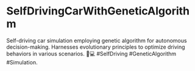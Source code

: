 # SelfDrivingCarWithGeneticAlgorithm
Self-driving car simulation employing genetic algorithm for autonomous decision-making. Harnesses evolutionary principles to optimize driving behaviors in various scenarios. 🚗💻 #SelfDriving #GeneticAlgorithm #Simulation.
